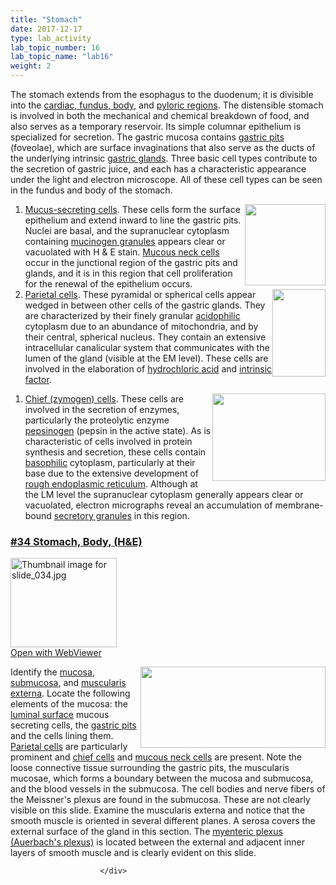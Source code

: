```yaml
---
title: "Stomach"
date: 2017-12-17
type: lab_activity
lab_topic_number: 16
lab_topic_name: "lab16"
weight: 2
---
```

<div class="entrybody">
						<p>The stomach extends from the esophagus to the duodenum; it is divisible into the <u>cardiac, fundus, body,</u> and <u>pyloric regions</u>.  The distensible stomach is involved in both the mechanical and chemical breakdown of food, and also serves as a temporary reservoir. Its simple columnar epithelium is specialized for secretion.  The gastric mucosa contains <u>gastric pits</u> (foveolae), which are surface invaginations that also serve as the ducts of the underlying intrinsic <u>gastric glands</u>.  Three basic cell types contribute to the secretion of gastric juice, and each has a characteristic appearance under the light and electron microscope.  All of these cell types can be seen in the fundus and body of the stomach.</p>


<ol>
<li><img src="/assets/images/Stomach%201%20mucus%20secreting%20cells.jpg" style="width:129px; height:130px; float:right;"><u>Mucus-secreting cells</u>.  These cells form the surface epithelium and extend inward to line the gastric pits.  Nuclei are basal, and the supranuclear cytoplasm containing <u>mucinogen granules</u> appears clear or vacuolated with H &amp; E stain. <u>Mucous neck cells</u> occur in the junctional region of the gastric pits and glands, and it is in this region that cell proliferation for the renewal of the epithelium occurs.</li>
<li><img src="/assets/images/Stomach%202%20parietal%20cells.jpg" style="width:85px; height:140px; float:right;"><u>Parietal cells</u>.  These pyramidal or spherical cells appear wedged in between other cells of the gastric glands. They are characterized by their finely granular <u>acidophilic</u> cytoplasm due to an abundance of mitochondria, and by their central, spherical nucleus. They contain an extensive intracellular canalicular system that communicates with the lumen of the gland (visible at the EM level). These cells are involved in the elaboration of <u>hydrochloric acid</u> and <u>intrinsic factor</u>. </li>
</ol>




<ol>
<li><img src="/assets/images/Stomach%203%20cheif%20cells.jpg" style="width:181px; height:140px; float:right;"><u>Chief (zymogen) cells</u>.  These cells are involved in the secretion of enzymes, particularly the proteolytic enzyme <u>pepsinogen</u> (pepsin in the active state).  As is characteristic of cells involved in protein synthesis and secretion, these cells contain <u>basophilic</u> cytoplasm, particularly at their base due to the extensive development of <u>rough endoplasmic reticulum</u>.  Although at the LM level the supranuclear cytoplasm generally appears clear or vacuolated, electron micrographs reveal an accumulation of membrane-bound <u>secretory granules</u> in this region.</li>
</ol>




<h3><u>#34 Stomach, Body, (H&amp;E)</u></h3>

<div class="thumbnail"> <a href="http://virtualslides.cumc.columbia.edu/34.svs/view.apml?" target="_blank"><img alt="Thumbnail image for slide_034.jpg" src="/assets/images/slide_034-thumb-170x143-1470.jpg" width="170" height="143" class="mt-image-left"></a><br><a href="http://virtualslides.cumc.columbia.edu/34.svs/view.apml?" target="_blank">Open with WebViewer</a> </div>

<p><img src="/assets/images/34%20stomach%20-%20auerbachs%20plexus.jpg" style="width:296px; height:130px; float:right;">Identify the <u>mucosa</u>, <u>submucosa</u>, and <u>muscularis externa</u>.  Locate the following elements of the mucosa: the <u>luminal surface</u> mucous secreting cells, the <u>gastric pits</u> and the cells lining them.  <u>Parietal cells</u> are particularly prominent and <u>chief cells</u> and <u>mucous neck cells</u> are present.  Note the loose connective tissue surrounding the gastric pits, the muscularis mucosae, which forms a boundary between the mucosa and submucosa, and the blood vessels in the submucosa. The cell bodies and nerve fibers of the Meissner's plexus are found in the submucosa. These are not clearly visible on this slide. Examine the muscularis externa and notice that the smooth muscle is oriented in several different planes. A serosa covers the external surface of the gland in this section. The <u>myenteric plexus (Auerbach's plexus)</u> is located between the external and adjacent inner layers of smooth muscle and is clearly evident on this slide.</p>
						
						
						</div>
